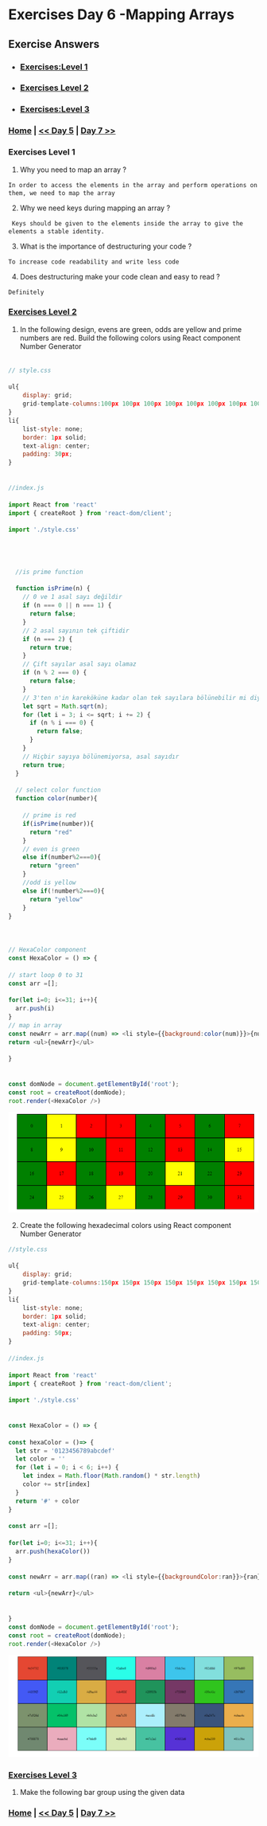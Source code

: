 # Exercises Day 6 -Mapping Arrays


## Exercise Answers

- ### [Exercises:Level 1](#exercises-level-1)
- ### [Exercises Level 2](#exercises-level-2)
- ### [Exercises:Level 3](#exercises-level-3)

### [Home](../README.md) | [<< Day 5](day_05.md) | [Day 7 >>](day_07.md) 

### Exercises Level 1

1. Why you need to map an array ?

```
In order to access the elements in the array and perform operations on them, we need to map the array
```

2. Why we need keys during mapping an array ?
```
 Keys should be given to the elements inside the array to give the elements a stable identity.
 ```
3. What is the importance of destructuring your code ?
```
To increase code readability and write less code
```
4. Does destructuring make your code clean and easy to read ?

```
Definitely
```
### [Exercises Level 2](#exercises-level-2)

1. In the following design, evens are green, odds are yellow and prime numbers are red. Build the following colors using React component
Number Generator

```js

// style.css

ul{
    display: grid;
    grid-template-columns:100px 100px 100px 100px 100px 100px 100px 100px ;
}
li{
    list-style: none;
    border: 1px solid;
    text-align: center;
    padding: 30px;
}


//index.js

import React from 'react'
import { createRoot } from 'react-dom/client';

import './style.css'




  //is prime function

  function isPrime(n) {
    // 0 ve 1 asal sayı değildir
    if (n === 0 || n === 1) {
      return false;
    }
    // 2 asal sayının tek çiftidir
    if (n === 2) {
      return true;
    }
    // Çift sayılar asal sayı olamaz
    if (n % 2 === 0) {
      return false;
    }
    // 3'ten n'in kareköküne kadar olan tek sayılara bölünebilir mi diye bakın
    let sqrt = Math.sqrt(n);
    for (let i = 3; i <= sqrt; i += 2) {
      if (n % i === 0) {
        return false;
      }
    }
    // Hiçbir sayıya bölünemiyorsa, asal sayıdır
    return true;
  }

  // select color function
  function color(number){

    // prime is red
    if(isPrime(number)){
      return "red"
    }
    // even is green
    else if(number%2===0){
      return "green"
    }
    //odd is yellow
    else if(!number%2===0){
      return "yellow"
    }
}



// HexaColor component
const HexaColor = () => {
 
// start loop 0 to 31
const arr =[];

for(let i=0; i<=31; i++){
  arr.push(i)
}
// map in array
const newArr = arr.map((num) => <li style={{background:color(num)}}>{num}</li>)
return <ul>{newArr}</ul>

}


const domNode = document.getElementById('root');
const root = createRoot(domNode);
root.render(<HexaColor />)

```
<img src="../src/image/day6_level2_1.png"/>

2. Create the following hexadecimal colors using React component
Number Generator

```js
//style.css

ul{
    display: grid;
    grid-template-columns:150px 150px 150px 150px 150px 150px 150px 150px ;
}
li{
    list-style: none;
    border: 1px solid;
    text-align: center;
    padding: 50px;
}

//index.js

import React from 'react'
import { createRoot } from 'react-dom/client';

import './style.css'


const HexaColor = () => {
 
const hexaColor = ()=> {
  let str = '0123456789abcdef'
  let color = ''
  for (let i = 0; i < 6; i++) {
    let index = Math.floor(Math.random() * str.length)
    color += str[index]
  }
  return '#' + color
}

const arr =[];

for(let i=0; i<=31; i++){
  arr.push(hexaColor())
}

const newArr = arr.map((ran) => <li style={{backgroundColor:ran}}>{ran}</li> )

return <ul>{newArr}</ul>


}
const domNode = document.getElementById('root');
const root = createRoot(domNode);
root.render(<HexaColor />)
```

<img src="../src/image/day6_level2_2.png"/>

### [Exercises Level 3](#exercises-level-3)

1. Make the following bar group using the given data

### [Home](../README.md) | [<< Day 5](day_05.md) | [Day 7 >>](day_07.md) 
